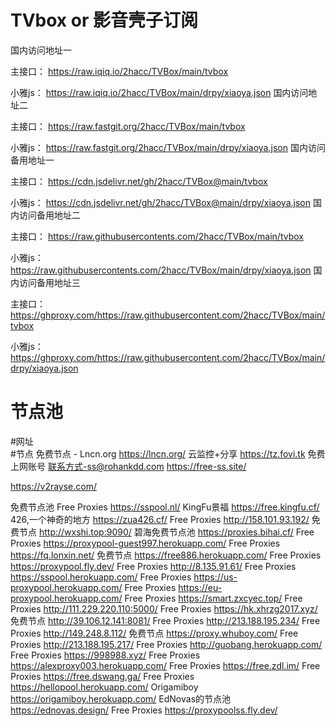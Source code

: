 # TVbox or 影音壳子订阅
国内访问地址一

主接口：
https://raw.iqiq.io/2hacc/TVBox/main/tvbox

小雅js：
https://raw.iqiq.io/2hacc/TVBox/main/drpy/xiaoya.json
国内访问地址二

主接口：
https://raw.fastgit.org/2hacc/TVBox/main/tvbox

小雅js：
https://raw.fastgit.org/2hacc/TVBox/main/drpy/xiaoya.json
国内访问备用地址一

主接口：
https://cdn.jsdelivr.net/gh/2hacc/TVBox@main/tvbox

小雅js：
https://cdn.jsdelivr.net/gh/2hacc/TVBox@main/drpy/xiaoya.json
国内访问备用地址二

主接口：
https://raw.githubusercontents.com/2hacc/TVBox/main/tvbox

小雅js：
https://raw.githubusercontents.com/2hacc/TVBox/main/drpy/xiaoya.json
国内访问备用地址三

主接口：
https://ghproxy.com/https://raw.githubusercontent.com/2hacc/TVBox/main/tvbox

小雅js：
https://ghproxy.com/https://raw.githubusercontent.com/2hacc/TVBox/main/drpy/xiaoya.json

# 节点池
 #网址  
#节点
免费节点 - Lncn.org
https://lncn.org/
云监控+分享
https://tz.fovi.tk
免费上网账号 联系方式-ss@rohankdd.com 
https://free-ss.site/

https://v2rayse.com/

免费节点池
Free Proxies
https://sspool.nl/
KingFu景福
https://free.kingfu.cf/
426,一个神奇的地方
https://zua426.cf/
Free Proxies
http://158.101.93.192/
免费节点
http://wxshi.top:9090/
碧海免费节点池
https://proxies.bihai.cf/
Free Proxies
https://proxypool-guest997.herokuapp.com/
Free Proxies
https://fq.lonxin.net/
免费节点
https://free886.herokuapp.com/
Free Proxies
https://proxypool.fly.dev/
Free Proxies
http://8.135.91.61/
Free Proxies
https://sspool.herokuapp.com/
Free Proxies
https://us-proxypool.herokuapp.com/
Free Proxies
https://eu-proxypool.herokuapp.com/
Free Proxies
https://smart.zxcyec.top/
Free Proxies
http://111.229.220.110:5000/
Free Proxies
https://hk.xhrzg2017.xyz/
免费节点
http://39.106.12.141:8081/
Free Proxies
http://213.188.195.234/
Free Proxies
http://149.248.8.112/
免费节点
https://proxy.whuboy.com/
Free Proxies
http://213.188.195.217/
Free Proxies
http://guobang.herokuapp.com/
Free Proxies
https://998988.xyz/
Free Proxies
https://alexproxy003.herokuapp.com/
Free Proxies
https://free.zdl.im/
Free Proxies
https://free.dswang.ga/
Free Proxies
https://hellopool.herokuapp.com/
Origamiboy
https://origamiboy.herokuapp.com/
EdNovas的节点池
https://ednovas.design/
Free Proxies
https://proxypoolss.fly.dev/
